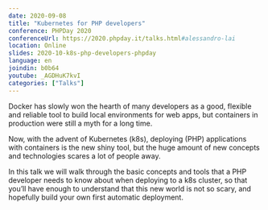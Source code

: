 ```yaml
---
date: 2020-09-08
title: "Kubernetes for PHP developers"
conference: PHPDay 2020
conferenceUrl: https://2020.phpday.it/talks.html#alessandro-lai
location: Online
slides: 2020-10-k8s-php-developers-phpday
language: en
joindin: b0b64
youtube: _AGDHuK7kvI
categories: ["Talks"]
---
```

Docker has slowly won the hearth of many developers as a good, flexible and reliable tool to build local environments for web apps, but containers in production were still a myth for a long time. 

Now, with the advent of Kubernetes (k8s), deploying (PHP) applications with containers is the new shiny tool, but the huge amount of new concepts and technologies scares a lot of people away. 
<!--more-->

In this talk we will walk through the basic concepts and tools that a PHP developer needs to know about when deploying to a k8s cluster, so that you’ll have enough to understand that this new world is not so scary, and hopefully build your own first automatic deployment. 

